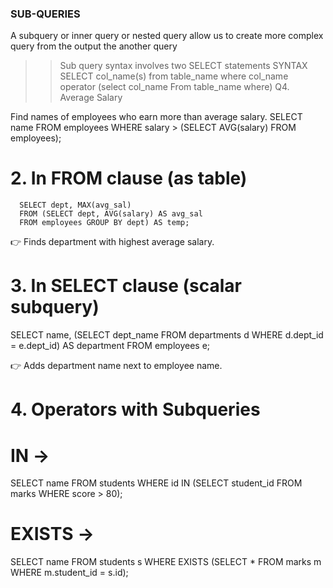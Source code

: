 ### SUB-QUERIES

A subquery or inner query or nested query allow us to create more complex query from the output the another query
>> Sub query syntax involves two SELECT statements
>>  SYNTAX
     SELECT col_name(s)
     from table_name
     where col_name operator
        (select col_name From table_name where)
>> Q4. Average Salary

 Find names of employees who earn more than average salary.
    SELECT name 
    FROM employees
    WHERE salary > (SELECT AVG(salary) FROM employees);

 # 2.   In FROM clause (as table)

      SELECT dept, MAX(avg_sal) 
      FROM (SELECT dept, AVG(salary) AS avg_sal 
      FROM employees GROUP BY dept) AS temp;


👉 Finds department with highest average salary.


# 3. In SELECT clause (scalar subquery)

SELECT name, (SELECT dept_name FROM departments d 
              WHERE d.dept_id = e.dept_id) AS department
               FROM employees e;

👉 Adds department name next to employee name.

# 4. Operators with Subqueries

# IN →

SELECT name FROM students 
WHERE id IN (SELECT student_id FROM marks WHERE score > 80);


# EXISTS →

SELECT name FROM students s 
WHERE EXISTS (SELECT * FROM marks m WHERE m.student_id = s.id);
